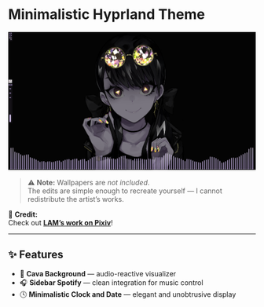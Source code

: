 # **Minimalistic Hyprland Theme**

![Screenshot](screenshot/screenshot-1761254259.png)

> ⚠️ **Note:** Wallpapers are *not included*.  
> The edits are simple enough to recreate yourself — I cannot redistribute the artist’s works.

🎨 **Credit:**  
Check out [**LAM’s work on Pixiv**](https://www.pixiv.net/en/users/17429)!

---

## ✨ Features

- 🎵 **Cava Background** — audio-reactive visualizer  
- 🎧 **Sidebar Spotify** — clean integration for music control  
- 🕓 **Minimalistic Clock and Date** — elegant and unobtrusive display  
